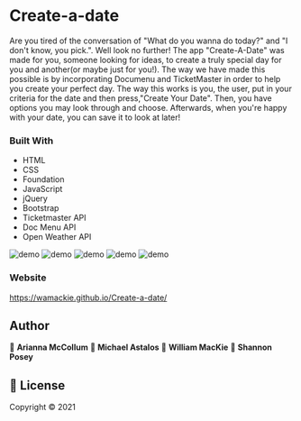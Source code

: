 # Create-a-date

Are you tired of the conversation of "What do you wanna do today?" and "I don't know, you pick.". Well look no further! The app "Create-A-Date" was made for you, someone looking for ideas, to create a truly special day for you and another(or maybe just for you!). The way we have made this possible is by incorporating Documenu and TicketMaster in order to help you create your perfect day. The way this works is you, the user, put in your criteria for the date and then press,"Create Your Date". Then, you have options you may look through and choose. Afterwards, when you're happy with your date, you can save it to look at later! 

### Built With
* HTML
* CSS
* Foundation
* JavaScript
* jQuery
* Bootstrap
* Ticketmaster API
* Doc Menu API
* Open Weather API

![ demo](./assets/img/create-a-date.png)
![ demo](./assets/img/filters.png)
![ demo](./assets/img/date-city-selection.png)
![ demo](./assets/img/date-created.png)
![ demo](./assets/img/save-dates.png)

### Website
https://wamackie.github.io/Create-a-date/

## Author
👤 **Arianna McCollum**
👤 **Michael Astalos**
👤 **William MacKie**
👤 **Shannon Posey**
## 📝 License
Copyright © 2021
